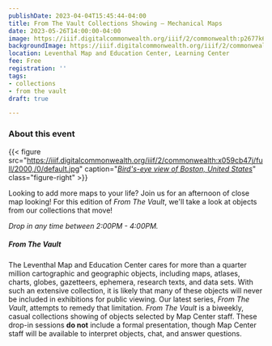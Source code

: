 ```yaml
---
publishDate: 2023-04-04T15:45:44-04:00
title: From The Vault Collections Showing — Mechanical Maps
date: 2023-05-26T14:00:00-04:00
image: https://iiif.digitalcommonwealth.org/iiif/2/commonwealth:p2677k68s/full/2000,/0/default.jpg
backgroundImage: https://iiif.digitalcommonwealth.org/iiif/2/commonwealth:p2677k68s/full/2000,/0/default.jpg
location: Leventhal Map and Education Center, Learning Center
fee: Free
registration: ''
tags:
- collections
- from the vault
draft: true

---
```

### About this event

{{< figure src="https://iiif.digitalcommonwealth.org/iiif/2/commonwealth:x059cb47j/full/2000,/0/default.jpg" caption="[_Bird's-eye view of Boston, United States_](https://collections.leventhalmap.org/search/commonwealth:x059cb468)" class="figure-right" >}}

Looking to add more maps to your life? Join us for an afternoon of close map looking! For this edition of _From The Vault_, we'll take a look at objects from our collections that move! 

_Drop in any time between 2:00PM - 4:00PM._

##### _From The Vault_

The Leventhal Map and Education Center cares for more than a quarter million cartographic and geographic objects, including maps, atlases, charts, globes, gazetteers, ephemera, research texts, and data sets. With such an extensive collection, it is likely that many of these objects will never be included in exhibitions for public viewing. Our latest series, _From The Vault_, attempts to remedy that limitation. _From The Vault_ is a biweekly, casual collections showing of objects selected by Map Center staff. These drop-in sessions **do not** include a formal presentation, though Map Center staff will be available to interpret objects, chat, and answer questions.
